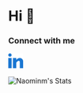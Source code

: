 # Hi 👋
### Connect with me
<p style="align-items:left";>
<a href="https://www.linkedin.com/in/mbugua-naomi/" target="blank" >
<img src="./images/linked-in-alt.svg" alt="linkedin logo" width=30px>
</a>
</p>


![Naominm's Stats](https://github-readme-stats.vercel.app/api?username=Naominm&theme=vue-dark&show_icons=true&hide_border=true&count_private=true)
    </p>

